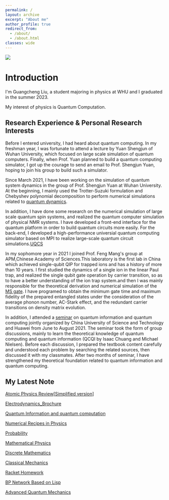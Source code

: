 ```yaml
---
permalink: /
layout: archive
excerpt: "About me"
author_profile: true
redirect_from: 
  - /about/
  - /about.html
classes: wide
---
```


<img src="/Homepage/images/banner.jpg">



# Introduction

I'm Guangcheng Liu, a student majoring in physics at WHU and I graduated in the summer 2023.

My interest of physics is Quantum Computation.

## Research Experience & Personal Research Interests

Before I entered university, I had heard about quantum computing. In my freshman year, I was fortunate to attend a lecture by Yuan Shengjun of Wuhan University, which focused on large scale simulation of quantum computers. Finally, when Prof. Yuan planned to build a quantum computing simulator, I got up the courage to send an email to Prof. Shengjun Yuan, hoping to join his group to build such a simulator. 

Since March 2021, I have been working on the simulation of quantum system dynamics in the group of Prof. Shengjun Yuan at Wuhan University. At the beginning, I mainly used the Trotter-Suzuki formulation and Chebyshev polynomial decomposition to perform numerical simulations related to [quantum dynamics](https://elondormancy.github.io/Homepage/publications/quantum_sim). 

In addition, I have done some research on the numerical simulation of large scale quantum spin systems, and realized the quantum computer simulation of physical NMR systems. I have developed a front-end interface for the quantum platform in order to build quantum circuits more easily. For the back-end, I developed a high-performance universial quantum computing simulator based on MPI to realize large-scale quantum circuit simulations.[UQCS](https://elondormancy.github.io/Homepage/publications/uqcs)

In my sophomore year in 2021 I joined Prof. Feng Mang's group at APM,Chinese Academy of Sciences.This laboratory is the first lab in China which achieved single-qubit QIP for trapped ions and has a history of more than 10 years. I first studied the dynamics of a single ion in the linear Paul trap, and realized the single qubit gate operation by carrier transition, so as to have a better understanding of the ion trap system.and then I was mainly responsible for the theoretical derivation and numerical simulation of the [MS gate](https://en.wikipedia.org/wiki/M%C3%B8lmer%E2%80%93S%C3%B8rensen_gate). I have programed to obtain the minimum gate time and maximum fidelity of the prepared entangled states under the consideration of the average phonon number, AC-Stark effect, and the redundant carrier transitions on density matrix evolution. 

In addition, I attended a [seminar](https://elondormancy.github.io/Homepage/publications/qcqi) on quantum information and quantum computing jointly organized by China University of Science and Technology and Huawei from June to August 2021. The seminar took the form of group discussions, mainly to learn the theoretical knowledge of quantum computing and quantum information (QCQI by Isaac Chuang and Michael Nielsen). Before each discussion, I prepared the textbook content carefully and understood each problem by searching the related sources, then discussed it with my classmates. After two months of seminar, I have strengthened my theoretical foundation related to quantum information and quantum computing.


## My Latest Note

[Atomic Physics Review](https://github.com/ElonDormancy/Physics-Note/blob/master/Note/The_Review_of_Atomic_Physics.pdf)[[Simplified version](https://zhuanlan.zhihu.com/p/371286925)]

[Electrodynamics_Brochure](https://github.com/ElonDormancy/Physics-Note/blob/master/Note/Electrodynamics_Brochure.pdf)

[Quantum Information and quantum computation](https://github.com/ElonDormancy/Physics-Note/blob/master/Note/QIC/The_Note_of_QIC%20V4.pdf)

[Numerical Recipes in Physics](https://github.com/ElonDormancy/Physics-Note/blob/master/Note/Numerical_Recipes_in_Physics_Report.pdf)

[Probability](https://github.com/ElonDormancy/Physics-Note/blob/master/Note/Probability.pdf)

[Mathematical Physics](https://zhuanlan.zhihu.com/p/343110386)

[Discrete Mathematics](https://zhuanlan.zhihu.com/p/149468789)

[Classical Mechanics](https://github.com/ElonDormancy/Physics-Note/blob/master/Note/ClasscialMechanicsReview.pdf)

[Racket Homework](https://github.com/ElonDormancy/Physics-Note/tree/master/Note/Racket%20Note)

[BP Network Based on Lisp](https://github.com/ElonDormancy/Physics-Note/blob/master/Note/Neuron_Networks.pdf)

[Advanced Quantum Mechanics](https://github.com/ElonDormancy/Physics-Note/blob/master/Note/AdvancedQuantumMechanicsReview.pdf)

